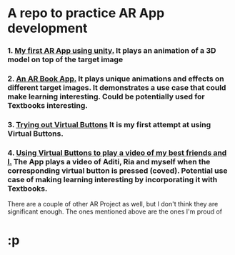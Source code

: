 # A repo to practice AR App development 

### 1. [My first AR App using unity.](https://github.com/parthit/ARApps-/tree/master/UNO_AR) It plays an animation of a 3D model on top of the target image
### 2. [An AR Book App.](https://github.com/parthit/ARApps-/tree/master/BOOK_AR) It plays unique animations and effects on different target images. It demonstrates a use case that could make learning interesting. Could be potentially used for Textbooks interesting.
### 3. [Trying out Virtual Buttons](https://github.com/parthit/ARApps-/tree/master/SimpleVirtualButtonDemo) It is my first attempt at using Virtual Buttons.
### 4. [Using Virtual Buttons to play a video of my best friends and I.](https://github.com/parthit/ARApps-/tree/master/MyFriends) The App plays a video of Aditi, Ria and myself when the corresponding virtual button is pressed (coved). Potential use case of making learning interesting by incorporating it with Textbooks.


There are a couple of other AR Project as well, but I don't think they are significant enough. The ones mentioned above are the ones I'm proud of
# :p
